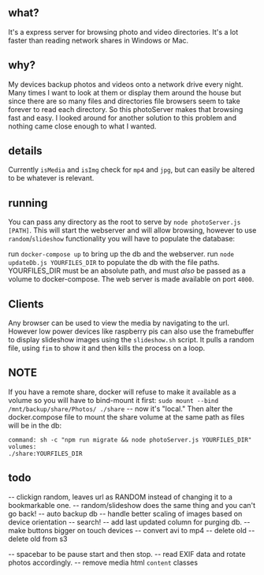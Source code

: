 ## what?
It's a express server for browsing photo and video directories. It's a lot faster than reading network shares in Windows or Mac. 

## why?
My devices backup photos and videos onto a network drive every night. Many times I want to look at them or display them around the house but since there are so many files and directories file browsers seem to take forever to read each directory. So this photoServer makes that browsing fast and easy. I looked around for another solution to this problem and nothing came close enough to what I wanted. 

## details
Currently `isMedia` and `isImg` check for `mp4` and `jpg`, but can easily be altered to be whatever is relevant. 

## running
You can pass any directory as the root to serve by `node photoServer.js [PATH]`. This will start the webserver and will allow browsing, however to use `random`/`slideshow` functionality you will have to populate the database:

run `docker-compose up` to bring up the db and the webserver. 
run `node updateDb.js YOURFILES_DIR` to populate the db with the file paths. YOURFILES_DIR must be an absolute path, and must *also* be passed as a volume to docker-compose. 
The web server is made available on port `4000`.

## Clients
Any browser can be used to view the media by navigating to the url. However low power devices like raspberry pis can also use the framebuffer to display slideshow images using the `slideshow.sh` script. It pulls a random file, using `fim` to show it and then kills the process on a loop. 

## NOTE
If you have a remote share, docker will refuse to make it available as a volume so you will have to bind-mount it first:
`sudo mount --bind /mnt/backup/share/Photos/ ./share` -- now it's "local."
Then alter the docker.compose file to mount the share volume at the same path as files will be in the db:
```
command: sh -c "npm run migrate && node photoServer.js YOURFILES_DIR"
volumes:
./share:YOURFILES_DIR
```


## todo

-- clickign random, leaves url as RANDOM instead of changing it to a bookmarkable one. 
-- random/slideshow does the same thing and you can't go back!
-- auto backup db
-- handle better scaling of images based on device orientation
-- search!
-- add last updated column for purging db. 
-- make buttons bigger on touch devices
-- convert avi to mp4
 -- delete old
 -- delete old from s3

-- spacebar to be pause start and then stop. 
-- read EXIF data and rotate photos accordingly. 
-- remove media html `content` classes
